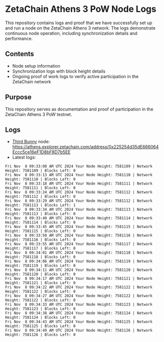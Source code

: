 # ZetaChain Athens 3 PoW Node Logs
This repository contains logs and proof that we have successfully set up and run a node on the ZetaChain Athens 3 network. The logs demonstrate continuous node operation, including synchronization details and performance.

## Contents
- Node setup information
- Synchronization logs with block height details
- Ongoing proof of work logs to verify active participation in the ZetaChain network

## Purpose
This repository serves as documentation and proof of participation in the ZetaChain Athens 3 PoW testnet.

## Logs

- [Third Bunny](https://thirdbunny.xyz/) node: https://athens.explorer.zetachain.com/address/0x225254d35dE666064Eccc5ce16eF1D8bF8D7b5EE
- Latest logs:
```
Fri Nov  8 09:33:08 AM UTC 2024 Your Node Height: 7581109 | Network Height: 7581109 | Blocks Left: 0
Fri Nov  8 09:33:13 AM UTC 2024 Your Node Height: 7581110 | Network Height: 7581110 | Blocks Left: 0
Fri Nov  8 09:33:18 AM UTC 2024 Your Node Height: 7581111 | Network Height: 7581111 | Blocks Left: 0
Fri Nov  8 09:33:24 AM UTC 2024 Your Node Height: 7581112 | Network Height: 7581112 | Blocks Left: 0
Fri Nov  8 09:33:29 AM UTC 2024 Your Node Height: 7581112 | Network Height: 7581113 | Blocks Left: 1
Fri Nov  8 09:33:34 AM UTC 2024 Your Node Height: 7581113 | Network Height: 7581113 | Blocks Left: 0
Fri Nov  8 09:33:40 AM UTC 2024 Your Node Height: 7581114 | Network Height: 7581114 | Blocks Left: 0
Fri Nov  8 09:33:45 AM UTC 2024 Your Node Height: 7581115 | Network Height: 7581115 | Blocks Left: 0
Fri Nov  8 09:33:50 AM UTC 2024 Your Node Height: 7581116 | Network Height: 7581116 | Blocks Left: 0
Fri Nov  8 09:33:55 AM UTC 2024 Your Node Height: 7581117 | Network Height: 7581117 | Blocks Left: 0
Fri Nov  8 09:34:01 AM UTC 2024 Your Node Height: 7581118 | Network Height: 7581118 | Blocks Left: 0
Fri Nov  8 09:34:06 AM UTC 2024 Your Node Height: 7581119 | Network Height: 7581119 | Blocks Left: 0
Fri Nov  8 09:34:11 AM UTC 2024 Your Node Height: 7581120 | Network Height: 7581120 | Blocks Left: 0
Fri Nov  8 09:34:17 AM UTC 2024 Your Node Height: 7581121 | Network Height: 7581121 | Blocks Left: 0
Fri Nov  8 09:34:22 AM UTC 2024 Your Node Height: 7581122 | Network Height: 7581122 | Blocks Left: 0
Fri Nov  8 09:34:27 AM UTC 2024 Your Node Height: 7581122 | Network Height: 7581122 | Blocks Left: 0
Fri Nov  8 09:34:33 AM UTC 2024 Your Node Height: 7581123 | Network Height: 7581123 | Blocks Left: 0
Fri Nov  8 09:34:38 AM UTC 2024 Your Node Height: 7581124 | Network Height: 7581124 | Blocks Left: 0
Fri Nov  8 09:34:43 AM UTC 2024 Your Node Height: 7581125 | Network Height: 7581125 | Blocks Left: 0
Fri Nov  8 09:34:49 AM UTC 2024 Your Node Height: 7581126 | Network Height: 7581126 | Blocks Left: 0
```
